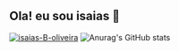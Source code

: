 ## Ola! eu sou isaias 👋

[![isaias-B-oliveira](https://github-readme-stats.vercel.app/api/top-langs/?username=isaias-B-oliveira&layout=compact)](https://github.com/anuraghazra/github-readme-stats)
![Anurag's GitHub stats](https://github-readme-stats.vercel.app/api?username=isaias-B-oliveira_icons=true&theme=transparent)


